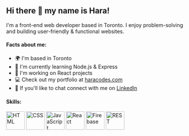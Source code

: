 ## Hi there 👋 my name is Hara!
I'm a front-end web developer based in Toronto. I enjoy problem-solving and building user-friendly & functional websites. 

#### Facts about me: 
* 🌍 I'm based in Toronto
* 🧠 I'm currently learning Node.js & Express
* 🚀 I'm working on React projects
* 💻 Check out my portfolio at [haracodes.com](https://haracodes.com)
* 💬 If you'll like to chat connect with me on [LinkedIn](https://www.linkedin.com/in/harahordofa/) 

#### Skills:
<div align="left">
	<img width="50" src="https://user-images.githubusercontent.com/25181517/192158954-f88b5814-d510-4564-b285-dff7d6400dad.png" alt="HTML"/>
	<img width="50" src="https://user-images.githubusercontent.com/25181517/183898674-75a4a1b1-f960-4ea9-abcb-637170a00a75.png" alt="CSS"/>
	<img width="50" src="https://user-images.githubusercontent.com/25181517/117447155-6a868a00-af3d-11eb-9cfe-245df15c9f3f.png" alt="JavaScript"/>
	<img width="50" src="https://user-images.githubusercontent.com/25181517/183897015-94a058a6-b86e-4e42-a37f-bf92061753e5.png" alt="React"/>
	<img width="50" src="https://user-images.githubusercontent.com/25181517/189716855-2c69ca7a-5149-4647-936d-780610911353.png" alt="Firebase"/>
  <img width="50" src="https://user-images.githubusercontent.com/25181517/192107858-fe19f043-c502-4009-8c47-476fc89718ad.png" alt="REST"/>
</div>

